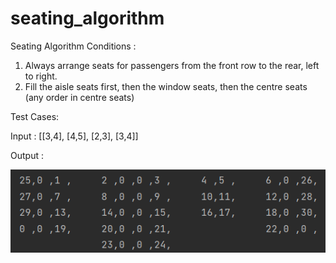 # seating_algorithm


Seating Algorithm Conditions :

1. Always arrange seats for passengers from the front row to the rear, left to right.
2. Fill the aisle seats first, then the window seats, then the centre seats (any order in centre seats)


Test Cases:

Input :  [[3,4], [4,5], [2,3], [3,4]]

Output : 



![output](https://raw.githubusercontent.com/Aditya9111/seating_algorithm/main/assets/1output.png)             
